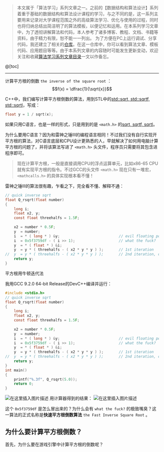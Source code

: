 
> 本文属于「算法学习」系列文章之一。之前的【数据结构和算法设计】系列着重于基础的数据结构和算法设计课程的学习，与之不同的是，这一系列主要用来记录对大学课程范围之外的高级算法学习、优化与使用的过程，同时也将归纳总结出简洁明了的算法模板，以便记忆和运用。在本系列学习文章中，为了透彻讲解算法和代码，本人参考了诸多博客、教程、文档、书籍等资料，由于精力有限，恕不能一一列出。
> <b></b>
> 为了方便在PC上运行调试、分享代码，我还建立了相关的[仓库](https://github.com/memcpy0/Code-Library)。在这一仓库中，你可以看到算法文章、模板代码、应用题目等等。由于本系列文章的内容随时可能发生更新变动，欢迎关注和收藏[算法学习系列文章目录](https://memcpy0.blog.csdn.net/article/details/117125688)一文以作备忘。


@[toc]

---
计算平方根的倒数 `the inverse of the square root` ：
$$f(x) = \dfrac{1}{\sqrt{x}}$$

C++中，我们编写计算平方根倒数的算法，用到STL中的[std::sqrt, std::sqrtf, std::sqrtl](https://zh.cppreference.com/w/cpp/numeric/math/sqrt)，写成：
```cpp
float y = 1 / sqrt(x);
```
如果只用C语言，也是一样的形式，只是用到的是 `<math.h>` 的[sqrt, sqrtf, sqrtl](https://zh.cppreference.com/w/c/numeric/math/sqrt)。

为什么要用C语言？因为和雷神之锤III的编程语言相同！不过我们没有自行实现开平方根的算法，对C语言底层和CPU设计更熟悉的人，早就解决了如何用电脑计算平方根的问题了，并将该算法写进了 `<math.h>` 头文件，程序员只需要将其包含进程序即可。
> 现在计算平方根，一般是直接调用CPU的浮点运算单元，比如x86-65 CPU就有实现平方根的指令。不过GCC的头文件 `<math.h>` 现在只有一堆宏，`<mathcalls.h>` 的具体实现根本看不懂！

雷神之锤III的算法很有趣，乍看之下，完全看不懂、解释不通：
```c
// quick inverse sqrt
float Q_rsqrt(float number) 
{
	long i;
	float x2, y;
	const float threehalfs = 1.5F;
	
	x2 = number * 0.5F;
	y  = number;
	i  = * ( long * ) &y;							// evil floating point bit hack
	i  = 0x5f3759df - ( i >> 1); 					// what the fuck?
	y  = * ( float * ) &i;
	y  = y * ( threehalfs - ( x2 * y * y ) ); 		// 1st iteration
//  y  = y * ( threehalfs - ( x2 * y * y ) ); 		// 2nd iteration, can be removed
	return y;
}
```

平方根用牛顿迭代法

我用GCC 9.2.0 64-bit Release的DevC++编译并运行：
```c
#include <stdio.h>
// quick inverse sqrt
float Q_rsqrt(float number) 
{
	long i;
	float x2, y;
	const float threehalfs = 1.5F;
	
	x2 = number * 0.5F;
	y  = number;
	i  = * ( long * ) &y;							// evil floating point bit hack
	i  = 0x5f3759df - ( i >> 1); 					// what the fuck?
	y  = * ( float * ) &i;
	y  = y * ( threehalfs - ( x2 * y * y ) ); 		// 1st iteration
//  y  = y * ( threehalfs - ( x2 * y * y ) ); 		// 2nd iteration, can be removed
	return y;
}
int main() 
{
	printf("%.3f", Q_rsqrt(5.0));
	return 0;	
}
```
![在这里插入图片描述](https://img-blog.csdnimg.cn/07dc8f60358e45edb836244c46920b9e.png)
用计算器得到的结果：
![在这里插入图片描述](https://img-blog.csdnimg.cn/328b9f0e80d34c7fb34e61048c85f53c.png)

这个 `0x5f3759df` 是怎么冒出来的？为什么会有 `what the fuck?` 的极致嘴臭？这一算法的正式名称是**快速平方根倒数算法** `the Fast Inverse Square Root` 。

## 为什么要计算平方根倒数？
首先，为什么要在游戏引擎中计算平方根的倒数呢？
